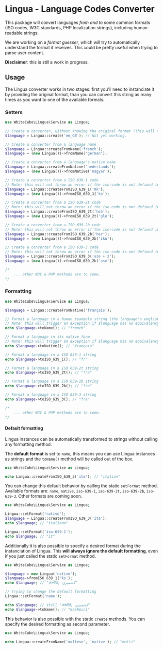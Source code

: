 # Lingua - Language Codes Converter

This package will convert languages _from and to_ some common formats (ISO codes, W3C standards, PHP localization strings), including human-readable strings.

We are working on a _format guesser_, which will try to automatically understand the format it receives. This could be pretty useful when trying to parse user content.

**Disclaimer**: this is still a work in progress.

## Usage

The Lingua converter works in two stages: first you'll need to instanciate it by providing the original format, than you can convert this string as many times as you want to one of the available formats.

### Setters

```php
use WhiteCube\Lingua\Service as Lingua;

// Create a converter, without knowing the original format (this will try to guess it for you)
$language = Lingua::create('en_GB'); // Not yet working.

// Create a converter from a language name
$language = Lingua::createFromName('french');
$language = (new Lingua())->fromName('german');

// Create a converter from a language's native name
$language = Lingua::createFromNative('nederlands');
$language = (new Lingua())->fromNative('magyar');

// Create a converter from a ISO 639-1 code
// Note: this will not throw an error if the iso-code is not defined in the language repository
$language = Lingua::createFromISO_639_1('mk');
$language = (new Lingua())->fromISO_639_1('ko');

// Create a converter from a ISO 639-2t code
// Note: this will not throw an error if the iso-code is not defined in the language repository
$language = Lingua::createFromISO_639_2t('heb');
$language = (new Lingua())->fromISO_639_2t('gle');

// Create a converter from a ISO 639-2b code
// Note: this will not throw an error if the iso-code is not defined in the language repository
$language = Lingua::createFromISO_639_2b('her');
$language = (new Lingua())->fromISO_639_2b('iku');

// Create a converter from a ISO 639-3 code
// Note: this will not throw an error if the iso-code is not defined in the language repository
$language = Lingua::createFromISO_639_3('aze + 2');
$language = (new Lingua())->fromISO_639_2b('asm');

/*
    ... other W3C & PHP methods are to come.
*/
```

### Formatting

```php
use WhiteCube\Lingua\Service as Lingua;

$language = Lingua::createFromNative('français');

// Format a language in a human readable string (the language's english name)
// Note: this will trigger an exception if $language has no equivalency in the languages repository
echo $language->toName(); // "french"

// Format a language in its native form
// Note: this will trigger an exception if $language has no equivalency in the languages repository
echo $language->toNative(); // "français"

// Format a language in a ISO 639-1 string
echo $language->toISO_639_1(); // "fr"

// Format a language in a ISO 639-2t string
echo $language->toISO_639_2t(); // "fra"

// Format a language in a ISO 639-2b string
echo $language->toISO_639_2b(); // "fre"

// Format a language in a ISO 639-3 string
echo $language->toISO_639_3(); // "fra"

/*
    ... other W3C & PHP methods are to come.
*/
```

#### Default formatting

Lingua instances can be automatically transformed to strings without calling any formatting method. 

The **default format** is set to `name`, this means you can use Lingua instances as strings and the `toName()` method will be called out of the box.

```php
use WhiteCube\Lingua\Service as Lingua;

echo Lingua::createFromISO_639_3('ita'); // "italian"
```

You can change this default behavior by calling the static `setFormat` method. Available formats are: `name`, `native`, `iso-639-1`, `iso-639-2t`, `iso-639-2b`, `iso-639-3`. Other formats are coming soon.

```php
use WhiteCube\Lingua\Service as Lingua;

Lingua::setFormat('native');
$language = Lingua::createFromISO_639_3('ita');
echo $language; // "italiano"

Lingua::setFormat('iso-639-1');
echo $language; // "it"
```

Additionally it is also possible to specify a desired format during the instanciation of Lingua. This **will always ignore the default formatting**, even if you just called the static `setFormat` method.

```php
use WhiteCube\Lingua\Service as Lingua;

$language = new Lingua('native');
$language->fromISO_639_1('ks');
echo $language; // "कश्मीरी, كشميري‎"

// Trying to change the default formatting
Lingua::setFormat('name');

echo $language; // still "कश्मीरी, كشميري‎"
echo $language->toName(); // "kashmiri"
```

This behavior is also possible with the static `create` methods. You can specify the desired formatting as second parameter.

```php
use WhiteCube\Lingua\Service as Lingua;

echo Lingua::createFromName('maltese', 'native'); // "malti"
```
